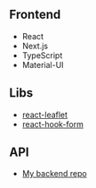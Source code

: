 ## Frontend
- React
- Next.js
- TypeScript
- Material-UI

## Libs
- [react-leaflet](https://react-leaflet.js.org/)
- [react-hook-form](https://react-hook-form.com/)

## API
- [My backend repo](https://github.com/happy531/Places-Backend)





